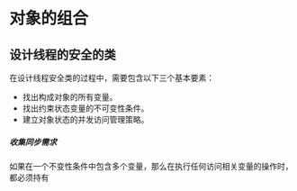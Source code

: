 # 对象的组合

## 设计线程的安全的类

在设计线程安全类的过程中，需要包含以下三个基本要素：
* 找出构成对象的所有变量。
* 找出约束状态变量的不可变性条件。
* 建立对象状态的并发访问管理策略。

##### 收集同步需求

如果在一个不变性条件中包含多个变量，那么在执行任何访问相关变量的操作时，都必须持有
